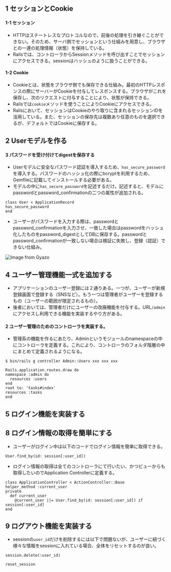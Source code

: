 ## 1 セッションとCookie
#### 1-1 セッション
- HTTPはステートレスなプロトコルなので、前後の処理を引き継ぐことができない。そのため、サーバ側でセッションという仕組みを用意し、ブラウザとの一連の処理情報（状態）を保持している。
- Railsでは、コントローラからSessionメソッドを呼び出すことでセッションにアクセスできる。sessionはハッシュのように扱うことができる。
#### 1-2 Cookie
- Cookieとは、状態をブラウザ側でも保存できる仕組み。最初のHTTPレスポンスの際にサーバーがCookieを付与してレスポンスする。ブラウザがこれを保存し、次のリクエストに付与することにより、状態が保持できる。
- Railsでは`cookie`メソッドを使うことによりCookieにアクセスできる。
- Railsにおいて、セッションはCookieのやり取りに含まれるセッションIDを活用している。また、セッションの保存先は複数あり任意のものを選択できるが、デフォルトではCookieに保存する。

## 2 Userモデルを作る
#### 3 パスワードを受け付けてdigestを保存する
- Userモデルに安全なパスワード認証を導入するため、`has_secure_password`を導入する。パスワードのハッシュ化の際にbcryptを利用するため、Gemfileに記載してインストールする必要がある。
- モデルの中に`has_secure_password`を記述するだけ。記述すると、モデルにpasswordとpassword_confirmationの二つの属性が追加される。
```
class User < ApplicationRecord
has_secure_password
end
```
- ユーザーがパスワードを入力する際は、passwordとpassword_confirmationを入力させ、一致した場合はpasswordをハッシュ化したものをpassword_digestとしてDBに保存する。passwordとpassword_confirmationが一致しない場合は検証に失敗し、登録（認証）できない仕組み。

![Image from Gyazo](https://i.gyazo.com/5c955c4cb2135d44d46213a8607b7f70.png)

## 4 ユーザー管理機能一式を追加する 
- アプリケーションのユーザー登録には２通りある。一つが、ユーザーが新規登録画面で登録する（SNSなど）。もう一つは管理者がユーザーを登録するもの（ユーザーの範囲が限定されるもの）。
- 後者においては、管理者だけにユーザーの改廃機能を付与する。URL`/admin`にアクセスし利用できる機能を実装するやり方がある。
#### 2 ユーザー管理のためのコントローラを実装する。
- 管理系の機能を作るにあたり、Adminというモジュールのnamespaceの中にコントローラを定義する。これにより、コントローラのフォルダ階層の中にまとめて定義されるようになる。
```
$ bin/rails g controller Admin::Users xxx xxx xxx
```
```
Rails.application.routes.draw do
namespace :admin do
  resources :users
end
root to: 'tasks#index'
resources :tasks
end
```
## 5 ログイン機能を実装する

## 8 ログイン情報の取得を簡単にする
- ユーザーがログイン中は以下のコードでログイン情報を簡単に取得できる。
```
User.find_by(id: session[:user_id])
```
- ログイン情報の取得は全てのコントローラにて行いたい、かつビューからも取得したいのでApplication Controllerに定義する。
```
class ApplicationController < ActionController::Base
helper_method :current_user
private
  def current_user
    @current_user ||= User.find_by(id: session[:user_id]) if session[:user_id]
end
```
## 9 ログアウト機能を実装する
- sessionの`user_id`だけを削除するには以下で問題ないが、ユーザーに紐づく様々な情報をsessionに入れている場合、全体をリセットするのが良い。
```
session.delete(:user_id)
```
```
reset_session
```
